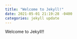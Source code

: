 ```yaml
---
title: "Welcome to Jekyll!"
date: 2021-05-01 21:19:28 -0400
categories: jekyll update
---
```


Welcome to Jekyll!!
